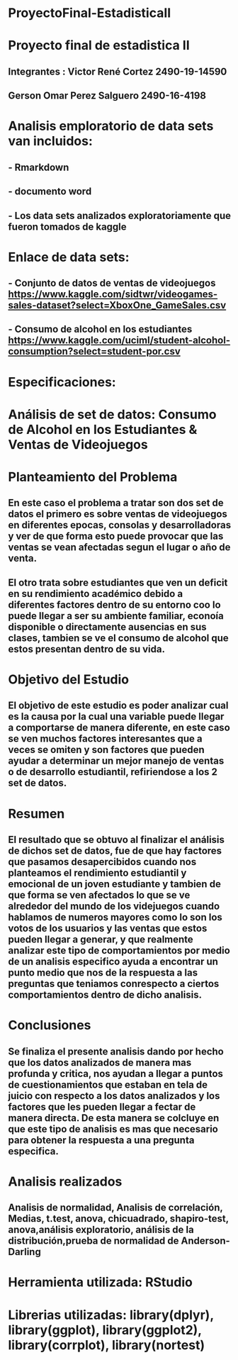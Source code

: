 # ProyectoFinal-EstadisticaII
# Proyecto final de estadistica II
## Integrantes : Victor René Cortez  2490-19-14590  
## Gerson Omar Perez Salguero  2490-16-4198
# Analisis emploratorio de data sets van incluidos:
## - Rmarkdown
## - documento word 
## - Los data sets analizados exploratoriamente que fueron tomados de kaggle
# Enlace de data sets:
## - Conjunto de datos de ventas de videojuegos  https://www.kaggle.com/sidtwr/videogames-sales-dataset?select=XboxOne_GameSales.csv
## - Consumo de alcohol en los estudiantes  https://www.kaggle.com/uciml/student-alcohol-consumption?select=student-por.csv
# Especificaciones:

# Análisis de set de datos: Consumo de Alcohol en los Estudiantes & Ventas de Videojuegos

# Planteamiento del Problema
## En este caso el problema a tratar son dos set de datos el primero es sobre ventas de videojuegos en diferentes epocas, consolas y desarrolladoras y ver de que forma esto puede provocar que las ventas se vean afectadas segun el lugar o año de venta. 
## El otro trata sobre estudiantes que ven un deficit en su rendimiento académico debido a diferentes factores dentro de su entorno coo lo puede llegar a ser su ambiente familiar, econoía disponible o directamente ausencias en sus clases, tambien se ve el consumo de alcohol que estos presentan dentro de su vida.

# Objetivo del Estudio
## El objetivo de este estudio es poder analizar cual es la causa por la cual una variable puede llegar a comportarse de manera diferente, en este caso se ven muchos factores interesantes que a veces se omiten y son factores que pueden ayudar a determinar un mejor manejo de ventas o de desarrollo estudiantil, refiriendose a los 2 set de datos.

# Resumen 
## El resultado que se obtuvo al finalizar el análisis de dichos set de datos, fue de que hay factores que pasamos desapercibidos cuando nos planteamos el rendimiento estudiantil y emocional de un joven estudiante y tambien de que forma se ven afectados lo que se ve alrededor del mundo de los videjuegos cuando hablamos de numeros mayores como lo son los votos de los usuarios y las ventas que estos pueden llegar a generar, y que realmente analizar este tipo de comportamientos por medio de un analisis especifico ayuda a encontrar un punto medio que nos de la respuesta a las preguntas que teniamos conrespecto a ciertos comportamientos dentro de dicho analisis.

# Conclusiones
## Se finaliza el presente analisis dando por hecho que los datos analizados de manera mas profunda y critica, nos ayudan a llegar a puntos de cuestionamientos que estaban en tela de juicio con respecto a los datos analizados y los factores que les pueden llegar a fectar de manera directa. De esta manera se colcluye en que este tipo de analisis es mas que necesario para obtener la respuesta a una pregunta especifica.

# Analisis realizados
## Analisis de normalidad, Analisis de correlación, Medias, t.test, anova, chicuadrado, shapiro-test, anova,análisis exploratorio, análisis de la distribución,prueba de normalidad de Anderson-Darling

# Herramienta utilizada: RStudio

# Librerias utilizadas: library(dplyr), library(ggplot), library(ggplot2), library(corrplot), library(nortest)

